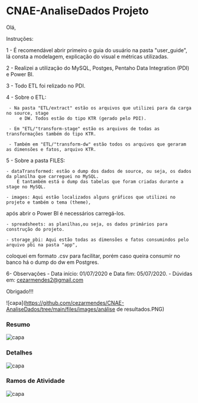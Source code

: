 # CNAE-AnaliseDados Projeto

Olá,

Instruções:

1 - É recomendável abrir primeiro o guia do usuário na pasta "user_guide", lá consta a 
modelagem, explicação do visual e métricas utilizadas.

2 - Realizei a utilização do MySQL, Postges, Pentaho Data Integration (PDI) e Power BI.

3 - Todo ETL foi relizado no PDI.

4 -  Sobre o ETL:

	 - Na pasta "ETL/extract" estão os arquivos que utilizei para da carga no source, stage
         e DW. Todos estão do tipo KTR (gerado pelo PDI).

	 - Em "ETL/"transform-stage" estão os arquivos de todas as transformações também do tipo KTR.

	 - Também em "ETL/"transform-dw" estão todos os arquivos que geraram as dimensões e fatos, arquivo KTR.	


5 -  Sobre a pasta FILES:

	- dataTransformed: estão o dump dos dados de source, ou seja, os dados da planilha que carreguei no MySQL.
        E tantambém está o dump das tabelas que foram criadas durante a stage no MySQL.
	
	- images: Aqui estão localizados alguns gráficos que utilizei no projeto e também o tema (theme), 
após abrir o Power BI é necessários carregá-los.
	
	- spreadsheets: as planilhas,ou seja, os dados primários para construção do projeto.
	
	- storage_pbi: Aqui estão todas as dimensões e fatos consumindos pelo arquivo pbi na pasta "app",
coloquei em formato .csv para facilitar, porém caso queira consumir no banco há o dump do dw em Postgres.


6- Observações
	- Data início: 01/07/2020 e Data fim: 05/07/2020.
	- Dúvidas em: cezarmendes2@gmail.com


Obrigado!!!

![capa](https://github.com/cezarmendes/CNAE-AnaliseDados/tree/main/files/images/análise de resultados.PNG)

### Resumo
![capa](https://github.com/cezarmendes/CNAE-AnaliseDados/tree/main/files/images/2.Resumo.PNG)

### Detalhes
![capa](https://github.com/cezarmendes/CNAE-AnaliseDados/tree/main/files/images/4.Detalhes.PNG)

### Ramos de Atividade
![capa](https://github.com/cezarmendes/CNAE-AnaliseDados/tree/main/files/images/5.Ramos_Atividade.PNG)
